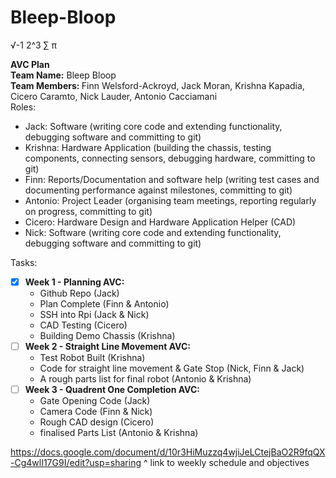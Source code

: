 # Bleep-Bloop

√-1 2^3 ∑ π

<strong>AVC Plan</strong><br>
<strong>Team Name:</strong> Bleep Bloop<br>
<strong>Team Members: </strong>Finn Welsford-Ackroyd, Jack Moran, Krishna Kapadia, Cicero Caramto, Nick Lauder, Antonio Cacciamani<br>
Roles: 
<ul>
  <li>Jack: Software (writing core code and extending functionality, debugging software and committing to git)</li>
  <li>Krishna: Hardware Application (building the chassis, testing components, connecting sensors, debugging hardware, committing to git)</li>
  <li>Finn: Reports/Documentation and software help (writing test cases and documenting performance against milestones, committing to git)</li>
  <li>Antonio: Project Leader (organising team meetings, reporting regularly on progress, committing to git)</li>
  <li>Cicero: Hardware Design and Hardware Application Helper (CAD)</li>
  <li>Nick: Software (writing core code and extending functionality, debugging software and committing to git)</li>
</ul>

Tasks:
- [x] <strong>Week 1 - Planning AVC: </strong> 
  <ul>
    <li>Github Repo (Jack)</li>
    <li>Plan Complete (Finn & Antonio)</li>
    <li>SSH into Rpi (Jack & Nick)</li> 
    <li>CAD Testing (Cicero)</li>
    <li>Building Demo Chassis (Krishna)</li>
  </ul>
- [ ] <strong>Week 2 - Straight Line Movement AVC:</strong>
  <ul>
    <li>Test Robot Built (Krishna)</li> 
    <li>Code for straight line movement & Gate Stop (Nick, Finn & Jack)</li>
    <li>A rough parts list for final robot (Antonio & Krishna)</li>
  </ul>
- [ ] <strong>Week 3 - Quadrent One Completion AVC:</strong>
  <ul>
    <li>Gate Opening Code (Jack)</li> 
    <li>Camera Code (Finn & Nick)</li> 
    <li>Rough CAD design (Cicero)</li> 
    <li>finalised Parts List (Antonio & Krishna)</li> 
  </ul>

https://docs.google.com/document/d/10r3HiMuzzq4wjiJeLCtejBaO2R9fqQX-Cg4wlI17G9I/edit?usp=sharing
^ link to weekly schedule and objectives
